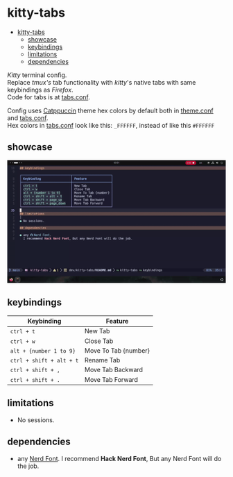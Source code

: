 # kitty-tabs

<!--toc:start-->

- [kitty-tabs](#kitty-tabs)
  - [showcase](#showcase)
  - [keybindings](#keybindings)
  - [limitations](#limitations)
  - [dependencies](#dependencies)
  <!--toc:end-->

_Kitty_ terminal config.  
Replace _tmux's_ tab functionality with _kitty_'s native tabs with same keybindings as _Firefox_.  
Code for tabs is at [tabs.conf](./tabs.conf).

Config uses [Catppuccin](https://catppuccin.com) theme hex colors by default
both in [theme.conf](./theme.conf) and [tabs.conf](./tabs.conf).  
Hex colors in [tabs.conf](./tabs.conf) look like this: `_FFFFFF`,
instead of like this `#FFFFFF`

## showcase

![Showcase Gif](./docs/showcase.gif)

## keybindings

| Keybinding               | Feature              |
| ------------------------ | -------------------- |
| `ctrl + t`               | New Tab              |
| `ctrl + w`               | Close Tab            |
| `alt + {number 1 to 9}`  | Move To Tab {number} |
| `ctrl + shift + alt + t` | Rename Tab           |
| `ctrl + shift + ,`       | Move Tab Backward    |
| `ctrl + shift + .`       | Move Tab Forward     |

## limitations

- No sessions.

## dependencies

- any [Nerd Font](https://github.com/ryanoasis/nerd-fonts).
  I recommend **Hack Nerd Font**, But any Nerd Font will do the job.
